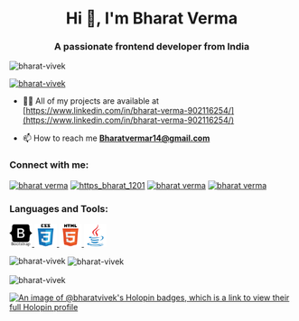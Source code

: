 <h1 align="center">Hi 👋, I'm Bharat Verma</h1>
<h3 align="center">A passionate frontend developer from India</h3>

<p align="left"> <img src="https://komarev.com/ghpvc/?username=bharat-vivek&label=Profile%20views&color=0e75b6&style=flat" alt="bharat-vivek" /> </p>

<p align="left"> <a href="https://github.com/ryo-ma/github-profile-trophy"><img src="https://github-profile-trophy.vercel.app/?username=bharat-vivek" alt="bharat-vivek" /></a> </p>

- 👨‍💻 All of my projects are available at [https://www.linkedin.com/in/bharat-verma-902116254/](https://www.linkedin.com/in/bharat-verma-902116254/)

- 📫 How to reach me **Bharatvermar14@gmail.com**

<h3 align="left">Connect with me:</h3>
<p align="left">
<a href="https://www.linkedin.com/in/bharat-verma-902116254/" target="blank"><img align="center" src="https://raw.githubusercontent.com/rahuldkjain/github-profile-readme-generator/master/src/images/icons/Social/linked-in-alt.svg" alt="bharat verma" height="30" width="40" /></a>
<a href="https://instagram.com/https_bharat_1201" target="blank"><img align="center" src="https://raw.githubusercontent.com/rahuldkjain/github-profile-readme-generator/master/src/images/icons/Social/instagram.svg" alt="https_bharat_1201" height="30" width="40" /></a>
<a href="https://www.hackerrank.com/profile/bharatvermar14" target="blank"><img align="center" src="https://raw.githubusercontent.com/rahuldkjain/github-profile-readme-generator/master/src/images/icons/Social/hackerrank.svg" alt="bharat verma" height="30" width="40" /></a>
<a href="https://leetcode.com/bharatvermar14/ target="blank"><img align="center" src="https://raw.githubusercontent.com/rahuldkjain/github-profile-readme-generator/master/src/images/icons/Social/leet-code.svg" alt="bharat verma" height="30" width="40" /></a>
</p>

              
<h3 align="left">Languages and Tools:</h3>
<p align="left"> <a href="https://getbootstrap.com" target="_blank" rel="noreferrer"> <img src="https://raw.githubusercontent.com/devicons/devicon/master/icons/bootstrap/bootstrap-plain-wordmark.svg" alt="bootstrap" width="40" height="40"/> </a> <a href="https://www.w3schools.com/css/" target="_blank" rel="noreferrer"> <img src="https://raw.githubusercontent.com/devicons/devicon/master/icons/css3/css3-original-wordmark.svg" alt="css3" width="40" height="40"/> </a> <a href="https://www.w3.org/html/" target="_blank" rel="noreferrer"> <img src="https://raw.githubusercontent.com/devicons/devicon/master/icons/html5/html5-original-wordmark.svg" alt="html5" width="40" height="40"/> </a> <a href="https://www.java.com" target="_blank" rel="noreferrer"> <img src="https://raw.githubusercontent.com/devicons/devicon/master/icons/java/java-original.svg" alt="java" width="40" height="40"/> </a> </p>

<p><img align="left" src="https://github-readme-stats.vercel.app/api/top-langs?username=bharat-vivek&show_icons=true&locale=en&layout=compact" alt="bharat-vivek" /></p>

<p>&nbsp;<img align="center" src="https://github-readme-stats.vercel.app/api?username=bharat-vivek&show_icons=true&locale=en" alt="bharat-vivek" /></p>

<p><img align="center" src="https://github-readme-streak-stats.herokuapp.com/?user=bharat-vivek&" alt="bharat-vivek" /></p>

[![An image of @bharatvivek's Holopin badges, which is a link to view their full Holopin profile](https://holopin.me/bharatvivek)](https://holopin.io/@bharatvivek)
